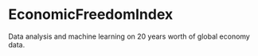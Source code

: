 # EconomicFreedomIndex
Data analysis and machine learning on 20 years worth of global economy data.
